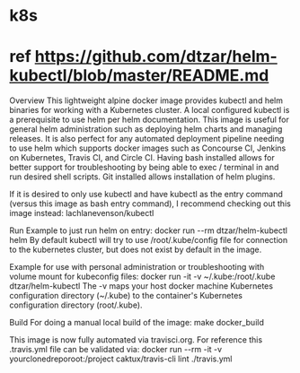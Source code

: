 # k8s

# ref https://github.com/dtzar/helm-kubectl/blob/master/README.md


Overview
This lightweight alpine docker image provides kubectl and helm binaries for working with a Kubernetes cluster. A local configured kubectl is a prerequisite to use helm per helm documentation. This image is useful for general helm administration such as deploying helm charts and managing releases. It is also perfect for any automated deployment pipeline needing to use helm which supports docker images such as Concourse CI, Jenkins on Kubernetes, Travis CI, and Circle CI. Having bash installed allows for better support for troubleshooting by being able to exec / terminal in and run desired shell scripts. Git installed allows installation of helm plugins.

If it is desired to only use kubectl and have kubectl as the entry command (versus this image as bash entry command), I recommend checking out this image instead: lachlanevenson/kubectl

Run
Example to just run helm on entry:
docker run --rm dtzar/helm-kubectl helm
By default kubectl will try to use /root/.kube/config file for connection to the kubernetes cluster, but does not exist by default in the image.

Example for use with personal administration or troubleshooting with volume mount for kubeconfig files:
docker run -it -v ~/.kube:/root/.kube dtzar/helm-kubectl
The -v maps your host docker machine Kubernetes configuration directory (~/.kube) to the container's Kubernetes configuration directory (root/.kube).

Build
For doing a manual local build of the image:
make docker_build

This image is now fully automated via travisci.org.
For reference this .travis.yml file can be validated via:
docker run --rm -it -v yourclonedreporoot:/project caktux/travis-cli lint ./travis.yml
